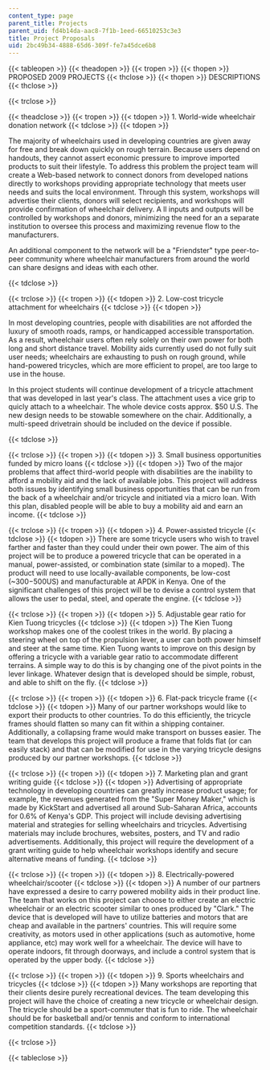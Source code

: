 ```yaml
---
content_type: page
parent_title: Projects
parent_uid: fd4b14da-aac8-7f1b-1eed-66510253c3e3
title: Project Proposals
uid: 2bc49b34-4888-65d6-309f-fe7a45dce6b8
---
```


{{< tableopen >}}
{{< theadopen >}}
{{< tropen >}}
{{< thopen >}}
PROPOSED 2009 PROJECTS
{{< thclose >}}
{{< thopen >}}
DESCRIPTIONS
{{< thclose >}}

{{< trclose >}}

{{< theadclose >}}
{{< tropen >}}
{{< tdopen >}}
1\. World-wide wheelchair donation network
{{< tdclose >}}
{{< tdopen >}}


The majority of wheelchairs used in developing countries are given away for free and break down quickly on rough terrain. Because users depend on handouts, they cannot assert economic pressure to improve imported products to suit their lifestyle. To address this problem the project team will create a Web-based network to connect donors from developed nations directly to workshops providing appropriate technology that meets user needs and suits the local environment. Through this system, workshops will advertise their clients, donors will select recipients, and workshops will provide confirmation of wheelchair delivery. A ll inputs and outputs will be controlled by workshops and donors, minimizing the need for an a separate institution to oversee this process and maximizing revenue flow to the manufacturers.

An additional component to the network will be a "Friendster" type peer-to-peer community where wheelchair manufacturers from around the world can share designs and ideas with each other.


{{< tdclose >}}

{{< trclose >}}
{{< tropen >}}
{{< tdopen >}}
2\. Low-cost tricycle attachment for wheelchairs
{{< tdclose >}}
{{< tdopen >}}


In most developing countries, people with disabilities are not afforded the luxury of smooth roads, ramps, or handicapped accessible transportation. As a result, wheelchair users often rely solely on their own power for both long and short distance travel. Mobility aids currently used do not fully suit user needs; wheelchairs are exhausting to push on rough ground, while hand-powered tricycles, which are more efficient to propel, are too large to use in the house.

In this project students will continue development of a tricycle attachment that was developed in last year's class. The attachment uses a vice grip to quicly attach to a wheelchair. The whole device costs approx. $50 U.S. The new design needs to be stowable somewhere on the chair. Additionally, a multi-speed drivetrain should be included on the device if possible.


{{< tdclose >}}

{{< trclose >}}
{{< tropen >}}
{{< tdopen >}}
3\. Small business opportunities funded by micro loans
{{< tdclose >}}
{{< tdopen >}}
Two of the major problems that affect third-world people with disabilities are the inability to afford a mobility aid and the lack of available jobs. This project will address both issues by identifying small business opportunities that can be run from the back of a wheelchair and/or tricycle and initiated via a micro loan. With this plan, disabled people will be able to buy a mobility aid and earn an income.
{{< tdclose >}}

{{< trclose >}}
{{< tropen >}}
{{< tdopen >}}
4\. Power-assisted tricycle
{{< tdclose >}}
{{< tdopen >}}
There are some tricycle users who wish to travel farther and faster than they could under their own power. The aim of this project will be to produce a powered tricycle that can be operated in a manual, power-assisted, or combination state (similar to a moped). The product will need to use locally-available components, be low-cost (~$300-$500US) and manufacturable at APDK in Kenya. One of the significant challenges of this project will be to devise a control system that allows the user to pedal, steel, and operate the engine.
{{< tdclose >}}

{{< trclose >}}
{{< tropen >}}
{{< tdopen >}}
5\. Adjustable gear ratio for Kien Tuong tricycles
{{< tdclose >}}
{{< tdopen >}}
The Kien Tuong workshop makes one of the coolest trikes in the world. By placing a steering wheel on top of the propulsion lever, a user can both power himself and steer at the same time. Kien Tuong wants to improve on this design by offering a tricycle with a variable gear ratio to accommodate different terrains. A simple way to do this is by changing one of the pivot points in the lever linkage. Whatever design that is developed should be simple, robust, and able to shift on the fly.
{{< tdclose >}}

{{< trclose >}}
{{< tropen >}}
{{< tdopen >}}
6\. Flat-pack tricycle frame
{{< tdclose >}}
{{< tdopen >}}
Many of our partner workshops would like to export their products to other countries. To do this efficiently, the tricycle frames should flatten so many can fit within a shipping container. Additionally, a collapsing frame would make transport on busses easier. The team that develops this project will produce a frame that folds flat (or can easily stack) and that can be modified for use in the varying tricycle designs produced by our partner workshops.
{{< tdclose >}}

{{< trclose >}}
{{< tropen >}}
{{< tdopen >}}
7\. Marketing plan and grant writing guide
{{< tdclose >}}
{{< tdopen >}}
Advertising of appropriate technology in developing countries can greatly increase product usage; for example, the revenues generated from the "Super Money Maker," which is made by KickStart and advertised all around Sub-Saharan Africa, accounts for 0.6% of Kenya's GDP. This project will include devising advertising material and strategies for selling wheelchairs and tricycles. Advertising materials may include brochures, websites, posters, and TV and radio advertisements. Additionally, this project will require the development of a grant writing guide to help wheelchair workshops identify and secure alternative means of funding.
{{< tdclose >}}

{{< trclose >}}
{{< tropen >}}
{{< tdopen >}}
8\. Electrically-powered wheelchair/scooter
{{< tdclose >}}
{{< tdopen >}}
A number of our partners have expressed a desire to carry powered mobility aids in their product line. The team that works on this project can choose to either create an electric wheelchair or an electric scooter similar to ones produced by "Clark." The device that is developed will have to utilize batteries and motors that are cheap and available in the partners' countries. This will require some creativity, as motors used in other applications (such as automotive, home appliance, etc) may work well for a wheelchair. The device will have to operate indoors, fit through doorways, and include a control system that is operated by the upper body.
{{< tdclose >}}

{{< trclose >}}
{{< tropen >}}
{{< tdopen >}}
9\. Sports wheelchairs and tricycles
{{< tdclose >}}
{{< tdopen >}}
Many workshops are reporting that their clients desire purely recreational devices. The team developing this project will have the choice of creating a new tricycle or wheelchair design. The tricycle should be a sport-commuter that is fun to ride. The wheelchair should be for basketball and/or tennis and conform to international competition standards.
{{< tdclose >}}

{{< trclose >}}

{{< tableclose >}}